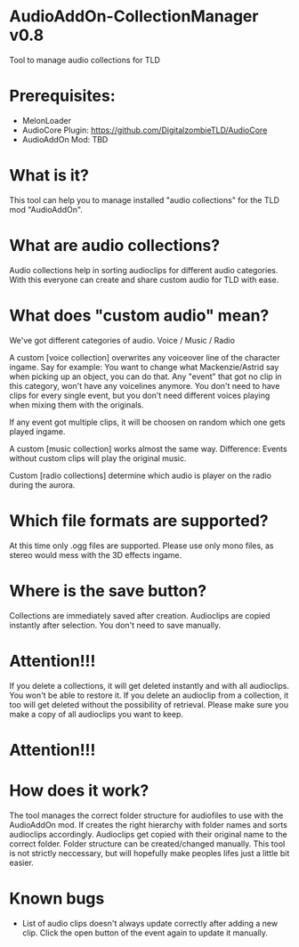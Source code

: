 # AudioAddOn-CollectionManager v0.8
Tool to manage audio collections for TLD

# Prerequisites:
- MelonLoader
- AudioCore Plugin: https://github.com/DigitalzombieTLD/AudioCore
- AudioAddOn Mod: TBD

# What is it?
This tool can help you to manage installed "audio collections" for the TLD mod "AudioAddOn".

# What are audio collections?
Audio collections help in sorting audioclips for different audio categories. 
With this everyone can create and share custom audio for TLD with ease.

# What does "custom audio" mean?
We've got different categories of audio. Voice / Music / Radio

A custom [voice collection] overwrites any voiceover line of the character ingame.
Say for example: You want to change what Mackenzie/Astrid say when picking up an object, you can do that.
Any "event" that got no clip in this category, won't have any voicelines anymore. You don't need to have
clips for every single event, but you don't need different voices playing when mixing them with the originals.

If any event got multiple clips, it will be choosen on random which one gets played ingame.

A custom [music collection] works almost the same way. Difference: Events without custom clips will play the original music.

Custom [radio collections] determine which audio is player on the radio during the aurora.

# Which file formats are supported?
At this time only .ogg files are supported. Please use only mono files, as stereo would mess with the 3D effects ingame.

# Where is the save button?
Collections are immediately saved after creation. Audioclips are copied instantly after selection. You don't need to save manually.

# Attention!!!
If you delete a collections, it will get deleted instantly and with all audioclips. You won't be able to restore it. 
If you delete an audioclip from a collection, it too will get deleted without the possibility of retrieval.
Please make sure you make a copy of all audioclips you want to keep.
# Attention!!!

# How does it work?
The tool manages the correct folder structure for audiofiles to use with the AudioAddOn mod. If creates the right hierarchy with folder names
and sorts audioclips accordingly. Audioclips get copied with their original name to the correct folder.
Folder structure can be created/changed manually. This tool is not strictly neccessary, but will hopefully make peoples lifes just a little bit easier.

# Known bugs
- List of audio clips doesn't always update correctly after adding a new clip. Click the open button of the event again to update it manually.
